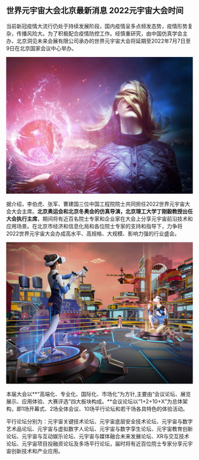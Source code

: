 ## 世界元宇宙大会北京最新消息 2022元宇宙大会时间

当前新冠疫情大流行仍处于持续发展阶段，国内疫情呈多点频发态势，疫情形势复杂，传播风险大。为了积极配合疫情防控工作。经慎重研究，由中国仿真学会主办，北京洞见未来会展有限公司承办的世界元宇宙大会将延期至2022年7月7日至9日在北京国家会议中心举办。

![配图一](9c885a0d0e5d9945460f098012cb28ac.jpeg)

据介绍，李伯虎、张军、曹建国三位中国工程院院士共同担任2022世界元宇宙大会大会主席。**北京奥运会和北京冬奥会的仿真导演，北京理工大学丁刚毅教授出任大会执行主席**，期间将有近百名院士专家和企业家在大会上分享元宇宙前沿技术和应用场景。在北京市经济和信息化局和各位院士专家的支持和指导下，力争将2022世界元宇宙大会办成高水平、高规格、大规模、影响力强的行业盛会。

![配图二](264d84ad5692549d5d0f34905486648b.jpeg)

本届大会以**“高端化、专业化、国际化、市场化”为方针,主要由“会议论坛、展览展示、应用体验、大赛评选”四大板块构成。**会议论坛以“1+2+10+X”为总体架构，即1场开幕式、2场全体会议、10场平行论坛和若干场各具特色的体验活动。

平行论坛分别为：元宇宙关键技术论坛、元宇宙底层安全技术论坛、元宇宙与数字艺术品论坛、元宇宙与虚拟数字人论坛、元宇宙与数字孪生论坛、元宇宙教育创新论坛、元宇宙与互动娱乐论坛、元宇宙与媒体融合未来发展论坛、XR与交互技术论坛、元宇宙项目投融资论坛及多场平行论坛，届时将有近百位院士专家分享元宇宙创新技术和产业应用。

